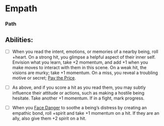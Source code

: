 # Empath
### Path


## Abilities:
- [ ] When you read the intent, emotions, or memories of a nearby being, roll +heart. On a strong hit, you glimpse a helpful aspect of their inner self. Envision what you learn, take +2 momentum, and add +1 when you make moves to interact with them in this scene. On a weak hit, the visions are murky; take +1 momentum. On a miss, you reveal a troubling motive or secret; [Pay the Price](Pay_the_Price.md).

- [ ] As above, and if you score a hit as you read them, you may subtly influence their attitude or actions, such as making a hostile being hesitate. Take another +1 momentum. If in a fight, mark progress.

- [ ] When you [Face Danger](5_Moves/Adventure/Face_Danger.md) to soothe a being’s distress by creating an empathic bond, roll +spirit and take +1 momentum on a hit. If they are an ally, also give them +2 spirit on a hit.

